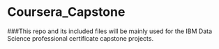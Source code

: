 # Coursera_Capstone

###This repo and its included files will be mainly used for the IBM Data Science professional certificate capstone projects.
